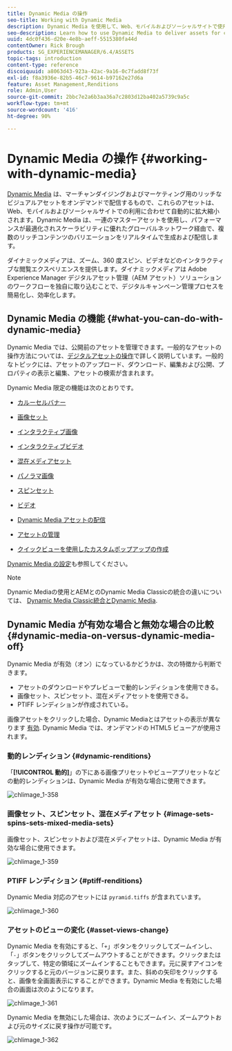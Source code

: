 ```yaml
---
title: Dynamic Media の操作
seo-title: Working with Dynamic Media
description: Dynamic Media を使用して、Web、モバイルおよびソーシャルサイトで使用するためにアセットを配信する方法を学習します。
seo-description: Learn how to use Dynamic Media to deliver assets for consumption on web, mobile, and social sites.
uuid: 4dc0f436-d20e-4e8b-aeff-5515380fa44d
contentOwner: Rick Brough
products: SG_EXPERIENCEMANAGER/6.4/ASSETS
topic-tags: introduction
content-type: reference
discoiquuid: a8063d43-923a-42ac-9a16-0c7fadd8f73f
exl-id: f8a3936e-82b5-46c7-9614-b97162e27d6a
feature: Asset Management,Renditions
role: Admin,User
source-git-commit: 2bbc7e2a6b3aa36a7c2803d12ba402a5739c9a5c
workflow-type: tm+mt
source-wordcount: '416'
ht-degree: 90%

---
```


# Dynamic Media の操作 {#working-with-dynamic-media}

[Dynamic Media](https://www.adobe.com/solutions/web-experience-management/dynamic-media.html) は、マーチャンダイジングおよびマーケティング用のリッチなビジュアルアセットをオンデマンドで配信するもので、これらのアセットは、Web、モバイルおよびソーシャルサイトでの利用に合わせて自動的に拡大縮小されます。Dynamic Media は、一連のマスターアセットを使用し、パフォーマンスが最適化されスケーラビリティに優れたグローバルネットワーク経由で、複数のリッチコンテンツのバリエーションをリアルタイムで生成および配信します。

ダイナミックメディアは、ズーム、360 度スピン、ビデオなどのインタラクティブな閲覧エクスペリエンスを提供します。ダイナミックメディアは Adobe Experience Manager デジタルアセット管理（AEM アセット）ソリューションのワークフローを独自に取り込むことで、デジタルキャンペーン管理プロセスを簡易化し、効率化します。

<!-- DEAD ARTICLE >[!NOTE]
>
>A Community article is available on [Working with Adobe Experience Manager and Dynamic Media](https://helpx.adobe.com/experience-manager/using/aem_dynamic_media.html). -->

## Dynamic Media の機能 {#what-you-can-do-with-dynamic-media}

Dynamic Media では、公開前のアセットを管理できます。一般的なアセットの操作方法については、[デジタルアセットの操作](managing-assets-touch-ui.md)で詳しく説明しています。一般的なトピックには、アセットのアップロード、ダウンロード、編集および公開、プロパティの表示と編集、アセットの検索が含まれます。

Dynamic Media 限定の機能は次のとおりです。

* [カルーセルバナー](carousel-banners.md)
* [画像セット](image-sets.md)
* [インタラクティブ画像](interactive-images.md)
* [インタラクティブビデオ](interactive-videos.md)
* [混在メディアセット](mixed-media-sets.md)
* [パノラマ画像](panoramic-images.md)

* [スピンセット](spin-sets.md)
* [ビデオ](video.md)
* [Dynamic Media アセットの配信](delivering-dynamic-media-assets.md)
* [アセットの管理](managing-assets.md)
* [クイックビューを使用したカスタムポップアップの作成](custom-pop-ups.md)

[Dynamic Media の設定](administering-dynamic-media.md)も参照してください。

>[!NOTE]
>
>Dynamic Mediaの使用とAEMとのDynamic Media Classicの統合の違いについては、 [Dynamic Media Classic統合とDynamic Media](/help/sites-administering/scene7.md#aem-scene-integration-versus-dynamic-media).

## Dynamic Media が有効な場合と無効な場合の比較 {#dynamic-media-on-versus-dynamic-media-off}

Dynamic Media が有効（オン）になっているかどうかは、次の特徴から判断できます。

* アセットのダウンロードやプレビューで動的レンディションを使用できる。
* 画像セット、スピンセット、混在メディアセットを使用できる。
* PTIFF レンディションが作成されている。

画像アセットをクリックした場合、Dynamic Mediaとはアセットの表示が異なります [有効](config-dynamic.md#enabling-dynamic-media). Dynamic Media では、オンデマンドの HTML5 ビューアが使用されます。

### 動的レンディション {#dynamic-renditions}

「**[!UICONTROL 動的]**」の下にある画像プリセットやビューアプリセットなどの動的レンディションは、Dynamic Media が有効な場合に使用できます。

![chlimage_1-358](assets/chlimage_1-358.png)

### 画像セット、スピンセット、混在メディアセット {#image-sets-spins-sets-mixed-media-sets}

画像セット、スピンセットおよび混在メディアセットは、Dynamic Media が有効な場合に使用できます。

![chlimage_1-359](assets/chlimage_1-359.png)

### PTIFF レンディション {#ptiff-renditions}

Dynamic Media 対応のアセットには `pyramid.tiffs` が含まれています。

![chlimage_1-360](assets/chlimage_1-360.png)

### アセットのビューの変化 {#asset-views-change}

Dynamic Media を有効にすると、「`+`」ボタンをクリックしてズームインし、「`-`」ボタンをクリックしてズームアウトすることができます。クリックまたはタップして、特定の領域にズームインすることもできます。元に戻すアイコンをクリックすると元のバージョンに戻ります。また、斜めの矢印をクリックすると、画像を全画面表示にすることができます。Dynamic Media を有効にした場合の画面は次のようになります。

![chlimage_1-361](assets/chlimage_1-361.png)

Dynamic Media を無効にした場合は、次のようにズームイン、ズームアウトおよび元のサイズに戻す操作が可能です。

![chlimage_1-362](assets/chlimage_1-362.png)

